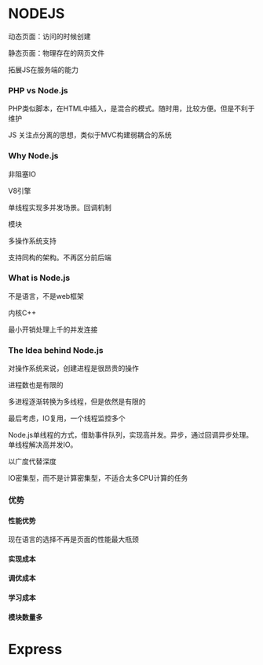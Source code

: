 # NODEJS

动态页面：访问的时候创建

静态页面：物理存在的网页文件

拓展JS在服务端的能力

### PHP vs Node.js

PHP类似脚本，在HTML中插入，是混合的模式。随时用，比较方便。但是不利于维护

JS 关注点分离的思想，类似于MVC构建弱耦合的系统

### Why Node.js

非阻塞IO

V8引擎

单线程实现多并发场景。回调机制

模块

多操作系统支持

支持同构的架构。不再区分前后端

### What is Node.js

不是语言，不是web框架

内核C++

最小开销处理上千的并发连接

### The Idea behind Node.js

对操作系统来说，创建进程是很昂贵的操作

进程数也是有限的

多进程逐渐转换为多线程，但是依然是有限的

最后考虑，IO复用，一个线程监控多个

Node.js单线程的方式，借助事件队列，实现高并发。异步，通过回调异步处理。单线程解决高并发IO。

以广度代替深度

IO密集型，而不是计算密集型，不适合太多CPU计算的任务

### 优势

#### 性能优势

现在语言的选择不再是页面的性能最大瓶颈

#### 实现成本

#### 调优成本

#### 学习成本

#### 模块数量多

# Express

